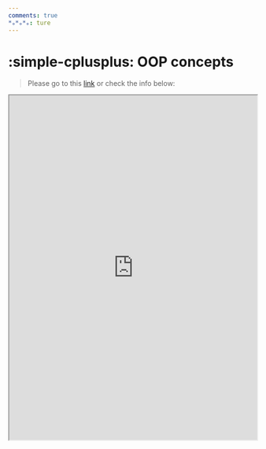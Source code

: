 ```yaml
---
comments: true
ᴴₒᴴₒᴴₒ: ture
---
```


# **:simple-cplusplus: OOP concepts**

> Please go to this [link](../../3_C%2B%2B/C%2B%2BOLD/concepts.md) or check the info below:

<iframe width="100%" height="700" src="https://yuantianle.github.io/3_C%2B%2B/C%2B%2BOLD/concepts"></iframe>
